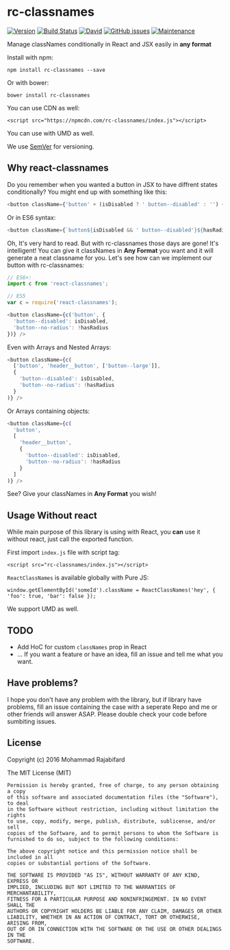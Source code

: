 # rc-classnames
[![Version](http://img.shields.io/npm/v/rc-classnames.svg)](https://www.npmjs.org/package/rc-classnames)
[![Build Status](https://travis-ci.org/morajabi/rc-classnames.svg?branch=master)](https://travis-ci.org/morajabi/rc-classnames)
[![David](https://img.shields.io/david/morajabi/rc-classnames.svg?maxAge=2592000)]()
[![GitHub issues](https://img.shields.io/github/issues/morajabi/rc-classnames.svg?maxAge=2592000?style=flat)]()
[![Maintenance](https://img.shields.io/maintenance/yes/2016.svg?maxAge=2592000)]()


Manage classNames conditionally in React and JSX easily in **any format**

Install with npm:
```
npm install rc-classnames --save
```
Or with bower:
```
bower install rc-classnames
```
You can use CDN as well:
```
<script src="https://npmcdn.com/rc-classnames/index.js"></script>
```
You can use with UMD as well.

We use 	[SemVer](http://semver.org) for versioning.

## Why react-classnames
Do you remember when you wanted a button in JSX to have diffrent states conditionally? You might end up with something like this:
```js
<button className={'button' + (isDisabled ? ' button--disabled' : '') + (hasRadius ? '' : 'button--no-radius'} />
```
Or in ES6 syntax:
```js
<button className={`button${isDisabled && ' button--disabled'}${hasRadius || button--no-radius}`} />
```
Oh, It's very hard to read. But with rc-classnames those days are gone! It's intelligent! You can give it classNames in **Any Format** you want and it will generate a neat classname for you. Let's see how can we implement our button with rc-classnames:
```js
// ES6+:
import c from 'react-classnames';

// ES5
var c = require('react-classnames');

<button className={c('button', {
  'button--disabled': isDisabled,
  'button--no-radius': !hasRadius
})} />
```
Even with Arrays and Nested Arrays:
```js
<button className={c(
  ['button', 'header__button', ['button--large']],
  {
    'button--disabled': isDisabled,
    'button--no-radius': !hasRadius
  }
)} />
```
Or Arrays containing objects:
```js
<button className={c(
  'button',
  [
    'header__button',
    {
      'button--disabled': isDisabled,
      'button--no-radius': !hasRadius
    }
  ]
)} />
```
See? Give your classNames in **Any Format** you wish!

## Usage Without react
While main purpose of this library is using with React, you **can** use it without react, just call the exported function.

First import `index.js` file with script tag:
```
<script src="rc-classnames/index.js"></script>
```
`ReactClassNames` is available globally with Pure JS:
```
window.getElementById('someId').className = ReactClassNames('hey', { 'foo': true, 'bar': false });
```
We support UMD as well.

## TODO
- Add HoC for custom `classNames` prop in React
- ...
If you want a feature or have an idea, fill an issue and tell me what you want.

## Have problems?
I hope you don't have any problem with the library, but if library have problems, fill an issue containing the case with a seperate Repo and me or other friends will answer ASAP. Please double check your code before sumbiting issues.

## License
Copyright (c) 2016 Mohammad Rajabifard

The MIT License (MIT)
```
Permission is hereby granted, free of charge, to any person obtaining a copy
of this software and associated documentation files (the "Software"), to deal
in the Software without restriction, including without limitation the rights
to use, copy, modify, merge, publish, distribute, sublicense, and/or sell
copies of the Software, and to permit persons to whom the Software is
furnished to do so, subject to the following conditions:

The above copyright notice and this permission notice shall be included in all
copies or substantial portions of the Software.

THE SOFTWARE IS PROVIDED "AS IS", WITHOUT WARRANTY OF ANY KIND, EXPRESS OR
IMPLIED, INCLUDING BUT NOT LIMITED TO THE WARRANTIES OF MERCHANTABILITY,
FITNESS FOR A PARTICULAR PURPOSE AND NONINFRINGEMENT. IN NO EVENT SHALL THE
AUTHORS OR COPYRIGHT HOLDERS BE LIABLE FOR ANY CLAIM, DAMAGES OR OTHER
LIABILITY, WHETHER IN AN ACTION OF CONTRACT, TORT OR OTHERWISE, ARISING FROM,
OUT OF OR IN CONNECTION WITH THE SOFTWARE OR THE USE OR OTHER DEALINGS IN THE
SOFTWARE.
```
